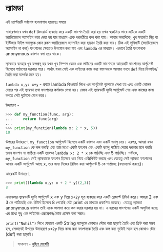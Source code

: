 # ল্যামডা

 এই চ্যাপ্টারটি সর্বশেষ হালনাগাদ হয়েছেঃ সময়ে

সাধারণভাবে যখন `def` কিওয়ার্ড ব্যবহার করে একটি ফাংশন তৈরি করা হয় তখন স্বয়ংক্রিয় ভাবে এটিকে একটি ভ্যারিয়েবলে অ্যাসাইন করে দেয়া হয় যার মাধ্যমে একে পরবর্তীতে কল করা যায়। আবার অন্যদিকে, খুব সহজেই স্ট্রিং বা ইন্টিজার টাইপ ভ্যালুকে কোন রকম ভ্যারিয়েবলে অ্যাসাইন করা ছাড়াও তৈরি করা যায়। ঠিক এই সুবিধাটি \(ভ্যারিয়েবলে অ্যাসাইন না করা\) ফাংশনের ক্ষেত্রেও উপযোগ করা যায় এবং `lambda` এর মাধ্যমে। এভাবে তৈরি ফাংশনকে anonymous ফাংশন বলা হয়ে থাকে।

ল্যাম্বডার ব্যবহার খুব ফলপ্রসূ হয় যখন খুব সিম্পল যেমন এক লাইনের একটি ফাংশনকে আরেকটি ফাংশনের আর্গুমেন্ট হিসেবে পাঠানোর দরকার পরে। অর্থাৎ যখন সেই এক লাইনের কাজ করা ফাংশনকে আলাদা ভাবে `def` দিয়ে ডিফাইন/তৈরি করা অনর্থক মনে হয়।

`lambda x,y: x+y` - প্রথমে lambda কিওয়ার্ড লিখে এর আর্গুমেন্ট গুলোকে লেখা হয় এবং একটি কোলন দেয়ার পর এই ল্যাম্বডা তথা ফাংশনের কর্মকাণ্ড লেখা হয়। যেমন এই ল্যাম্বডাটি দুটো আর্গুমেন্ট নেয় এবং কাজের কাজ বলতে সেই দুটোকে যোগ করে।

উদাহরণ -

```python
>>> def my_function(func, arg):
...     return func(arg)
...
>>> print(my_function(lambda x: 2 * x, 5))
10
```

উপরের উদাহরণে, `my_function` আর্গুমেন্ট হিসেবে একটি ফাংশন এবং একটি ভ্যালু নেয়। এরপর, আমরা যখন `my_function` কে কল করছি এবং তার মধ্যে একটি ফাংশন এবং একটি ভ্যালু পাঠিয়ে দেয়ার দরকার মনে করছি তখন ফাংশন না পাঠিয়ে একটি ল্যাম্বডা `lambda x: 2 * x` কে পাঠাচ্ছি এবং 5 পাঠাচ্ছি। ওদিকে, `my_function` সেই ল্যাম্বডাকে ফাংশন হিসেবে ধরে নিয়ে এক্সিকিউট করছে এবং যেহেতু সেই ল্যাম্বডা ফাংশনের আবার একটি আর্গুমেন্ট আছে x, তার জন্য নিজের রিসিভ করা আর্গুমেন্ট 5 কে পাঠাচ্ছে \(ফরওয়ার্ড করছে\)।

আরেকটি উদাহরণ,

```python
>>> print((lambda x,y: x + 2 * y)(2,3))
8
```

এখানকার ল্যাম্বডাটি দুটো আর্গুমেন্ট x এবং y নিয়ে `x+2y` সূত্র ব্যবহার করে একটি রেজাল্ট রিটার্ন করে। আমরা 2 এবং 3 কে পাঠিয়েছি এবং রিটার্ন হিসেবে 8 পেয়েছি যেটা print এর মাধ্যমে প্রকাশিত হয়েছে। যেহেতু ল্যাম্বডা anonymous ফাংশন তাই একে আলাদা করে কল করার দরকার হয় না। এ ধরনের ফাংশনের একটি অসুবিধা হচ্ছে এর মধ্যে শুধু এক লাইনের এক্সপ্রেশন/কোড প্রসেস করা সম্ভব।

`print("Nuhil")` লিখে যেভাবে একটি String ভ্যালুকে কোথাও স্টোর করা ছাড়াই তৈরি এবং প্রিন্ট করা সম্ভব হল, সেভাবেই উপরের উদাহরণে `x+2y` নিয়ে কাজ করা ফাংশনকে তৈরি এবং কল করা দুটোই সম্ভব হল কোথাও ষ্টোর \(def\) করা ছাড়াই।

> সংকলন - [নুহিল মেহেদী](https://nuhil.net)

